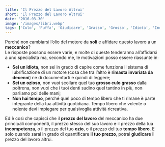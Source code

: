 ```yaml
---
title: 'Il Prezzo del Lavoro Altrui'
short: 'Il Prezzo del Lavoro Altrui'
date: '2016-03-30'
image: '/images/libri.webp'
tags: ['Culo', 'Fuffa', 'Giudicare', 'Grasso', 'Grosso', 'Idiota', 'Incompetenza', 'Lavoro', 'Meccanico', 'Ozio', 'Ozioso', 'Prezzo', 'Soli', 'Tempo Libero']
---
```


Perché non cambiarsi l’olio del motore da **soli** e affidare questo lavoro a un **meccanico**?  
 Le risposte possono essere varie, e molte di queste tenderanno all’affidarsi a uno specialista ma, secondo me, le motivazioni posso essere riassunte in:

- **Sei un idiota**, non sei in grado di capire come funziona il sistema di lubrificazione di un motore (cosa che tra l’altro è **rimasta invariata da decenni**) ne di documentarti e quindi di leggere;
- **Sei un ozioso**, non vuoi scollare quel tuo **grosso culo grasso** dalla poltrona, non vuoi che i tuoi denti sudino quel tantino in più, non parliamo poi delle mani;
- **Non hai tempo**, perché quel poco di tempo libero che ti rimane è parte integrante della tua attività quotidiana. Tempo libero che volente o nolente devi impiegare per qualsivoglia attività ricreativa.

Ed è così che capisci che il **prezzo del lavoro** del meccanico ha due principali componenti, il prezzo stesso del suo lavoro e il prezzo della tua **incompetenza**, o il prezzo del tuo **ozio**, o il prezzo del tuo **tempo libero**. E solo quando sarai in grado di quantificare **il tuo prezzo**, potrai **giudicare** il prezzo del lavoro altrui.